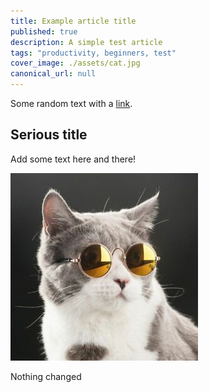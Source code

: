 ```yaml
---
title: Example article title
published: true
description: A simple test article
tags: "productivity, beginners, test"
cover_image: ./assets/cat.jpg
canonical_url: null
---
```


Some random text with a [link](https://code.visualstudio.com).

## Serious title

Add some text here and there!

![and some pictures too](./assets/cat.jpg)

Nothing changed
